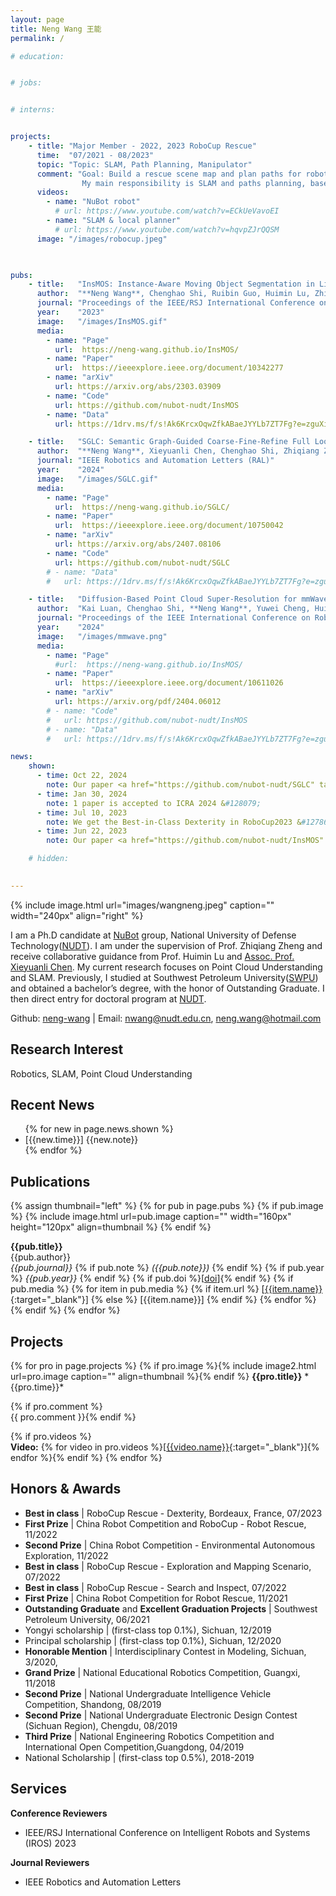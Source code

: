 ```yaml
---
layout: page
title: Neng Wang 王能
permalink: /

# education:


# jobs:


# interns:


projects:
    - title: "Major Member - 2022, 2023 RoboCup Rescue"
      time:  "07/2021 - 08/2023"
      topic: "Topic: SLAM, Path Planning, Manipulator"
      comment: "Goal: Build a rescue scene map and plan paths for robot to navigate to the target location.<br/>
                My main responsibility is SLAM and paths planning, based on Faster-lio and TARE algorithms, combining them with our robots. Besides, I also manipulate the robotic arm to perform dexterity tasks."
      videos:
        - name: "NuBot robot"
          # url: https://www.youtube.com/watch?v=ECkUeVavoEI
        - name: "SLAM & local planner"
          # url: https://www.youtube.com/watch?v=hqvpZJrQQSM
      image: "/images/robocup.jpeg"
      


pubs:
    - title:   "InsMOS: Instance-Aware Moving Object Segmentation in LiDAR Data"
      author:  "**Neng Wang**, Chenghao Shi, Ruibin Guo, Huimin Lu, Zhiqiang Zheng, Xieyuanli Chen"
      journal: "Proceedings of the IEEE/RSJ International Conference on Intelligent Robots and Systems (IROS)"
      year:    "2023"
      image:   "/images/InsMOS.gif"
      media:
        - name: "Page"
          url:  https://neng-wang.github.io/InsMOS/
        - name: "Paper"
          url:  https://ieeexplore.ieee.org/document/10342277
        - name: "arXiv"
          url: https://arxiv.org/abs/2303.03909
        - name: "Code"
          url: https://github.com/nubot-nudt/InsMOS
        - name: "Data"
          url: https://1drv.ms/f/s!Ak6KrcxOqwZfkABaeJYYLb7ZT7Fg?e=zguXiK

    - title:   "SGLC: Semantic Graph-Guided Coarse-Fine-Refine Full Loop Closing for LiDAR SLAM"
      author:  "**Neng Wang**, Xieyuanli Chen, Chenghao Shi, Zhiqiang Zheng, Hongshan Yu, Huimin Lu"
      journal: "IEEE Robotics and Automation Letters (RAL)"
      year:    "2024"
      image:   "/images/SGLC.gif"
      media:
        - name: "Page"
          url:  https://neng-wang.github.io/SGLC/
        - name: "Paper"
          url:  https://ieeexplore.ieee.org/document/10750042
        - name: "arXiv"
          url: https://arxiv.org/abs/2407.08106
        - name: "Code"
          url: https://github.com/nubot-nudt/SGLC
        # - name: "Data"
        #   url: https://1drv.ms/f/s!Ak6KrcxOqwZfkABaeJYYLb7ZT7Fg?e=zguXiK

    - title:   "Diffusion-Based Point Cloud Super-Resolution for mmWave Radar Data"
      author:  "Kai Luan, Chenghao Shi, **Neng Wang**, Yuwei Cheng, Huimin Lu, Xieyuanli Chen"
      journal: "Proceedings of the IEEE International Conference on Robotics and Automation (ICRA)"
      year:    "2024"
      image:   "/images/mmwave.png"
      media:
        - name: "Page"
          #url:  https://neng-wang.github.io/InsMOS/
        - name: "Paper"
          url:  https://ieeexplore.ieee.org/document/10611026
        - name: "arXiv"
          url: https://arxiv.org/pdf/2404.06012
        # - name: "Code"
        #   url: https://github.com/nubot-nudt/InsMOS
        # - name: "Data"
        #   url: https://1drv.ms/f/s!Ak6KrcxOqwZfkABaeJYYLb7ZT7Fg?e=zguXiK

news:
    shown:
      - time: Oct 22, 2024
        note: Our paper <a href="https://github.com/nubot-nudt/SGLC" target="_blank">SGLC</a> is accepted to RAL 2024 &#128079;
      - time: Jan 30, 2024
        note: 1 paper is accepted to ICRA 2024 &#128079;
      - time: Jul 10, 2023
        note: We get the Best-in-Class Dexterity in RoboCup2023 &#127867;&#127881;
      - time: Jun 22, 2023
        note: Our paper <a href="https://github.com/nubot-nudt/InsMOS" target="_blank">InsMOS</a> is accepted to IROS 2023 &#128079;

    # hidden:

   
---
```


<!-- About me -->
{% include image.html url="images/wangneng.jpeg" caption="" width="240px" align="right" %}

I am a Ph.D candidate at [NuBot] group, National University of Defense Technology([NUDT]). I am under the supervision of Prof. Zhiqiang Zheng and receive collaborative guidance from Prof. Huimin Lu and [Assoc. Prof. Xieyuanli Chen]. My current research focuses on Point Cloud Understanding and SLAM. Previously, I studied at Southwest Petroleum University([SWPU]) and obtained a bachelor’s degree, with the honor of Outstanding Graduate. I then direct entry for doctoral program at [NUDT].




Github: [neng-wang]  \| Email: nwang@nudt.edu.cn, neng.wang@hotmail.com


## Research Interest
Robotics, SLAM, Point Cloud Understanding
<!-- 3D Visual Perception, 3D Vision, Robotics, SLAM, Deep Learning, Autonomous Driving & Video Object Segmentation <br /> -->


## Recent News
<ul>
  {% for new in page.news.shown %}
    <li> [{{new.time}}] {{new.note}} </li>
  {% endfor %}

  <!-- <span id="moreText"> 
    {% for new in page.news.hidden %}
      <li> [{{new.time}}] {{new.note}} </li>
    {% endfor %}
  </span> -->
</ul>




## Publications
<!-- Will upload soon... -->
<!-- This part will be updated as soon as my on-going projects are approved to be made public which should be quite exciting.<br/> -->

{% assign thumbnail="left" %}
{% for pub in page.pubs %}
{% if pub.image %}
{% include image.html url=pub.image caption="" width="160px" height="120px" align=thumbnail %}
{% endif %}

<!-- [**{{pub.title}}**]({% if pub.internal %}{{pub.url | prepend: site.baseurl}}{% else %}{{pub.url}}{% endif %})<br /> -->
**{{pub.title}}**<br />
{{pub.author}}<br />
*{{pub.journal}}* {% if pub.note %} *({{pub.note}})* {% endif %} {% if pub.year %} *{{pub.year}}* {% endif %} {% if pub.doi %}[[doi]({{pub.doi}})]{% endif %}
{% if pub.media %} {% for item in pub.media %} {% if item.url %} [[{{item.name}}]({{item.url}}){:target="_blank"}] {% else %} [{{item.name}}] {% endif %}
{% endfor %}
{% endif %}
{% endfor %}


## Projects
{% for pro in page.projects %}
{% if pro.image %}{% include image2.html url=pro.image caption="" align=thumbnail %}{% endif %}
**{{pro.title}}**  * {{pro.time}}* 
<!-- {% if pro.topic %}<br/>**{{pro.topic}}**{% endif %} -->
{% if pro.comment %}<br/>{{ pro.comment }}{% endif %}
<!-- {% if pro.duties %}<br/>{{ pro.duties }}{% endif %} -->
{% if pro.videos %}<br/>**Video:** {% for video in pro.videos %}[[{{video.name}}]({{video.url}}){:target="_blank"}]{% endfor %}{% endif %}
{% endfor %}


## Honors & Awards
- **Best in class** \| RoboCup Rescue - Dexterity, Bordeaux, France, 07/2023
- **First Prize** \| China Robot Competition and RoboCup - Robot Rescue, 11/2022
- **Second Prize** \| China Robot Competition - Environmental Autonomous Exploration, 11/2022
- **Best in class** \| RoboCup Rescue - Exploration and Mapping Scenario, 07/2022
- **Best in class** \| RoboCup Rescue - Search and Inspect, 07/2022
- **First Prize** \| China Robot Competition for Robot Rescue, 11/2021
- **Outstanding Graduate** and **Excellent Graduation Projects** \| Southwest Petroleum University, 06/2021
- Yongyi scholarship \| (first-class  top 0.1%), Sichuan, 12/2019
- Principal scholarship \| (first-class  top 0.1%), Sichuan, 12/2020
- **Honorable Mention** \| Interdisciplinary Contest in Modeling, Sichuan, 3/2020,
- **Grand Prize** \| National Educational Robotics Competition, Guangxi, 11/2018
- **Second Prize** \| National Undergraduate Intelligence Vehicle Competition, Shandong, 08/2019
- **Second Prize** \| National Undergraduate Electronic Design Contest (Sichuan Region), Chengdu, 08/2019
- **Third Prize** \| National Engineering Robotics Competition and International Open Competition,Guangdong, 04/2019
- National Scholarship \| (first-class  top 0.5%), 2018-2019


## Services
**Conference Reviewers**
 - IEEE/RSJ International Conference on Intelligent Robots and Systems (IROS) 2023

**Journal Reviewers**
 - IEEE Robotics and Automation Letters



<!--Hyperlinks -->
[NuBot]: https://github.com/nubot-nudt
[NUDT]: https://www.nudt.edu.cn/
[SWPU]: https://www.swpu.edu.cn/en/
[Assoc. Prof. Xieyuanli Chen]: http://xieyuanli-chen.com/
[neng-wang]: https://github.com/neng-wang


